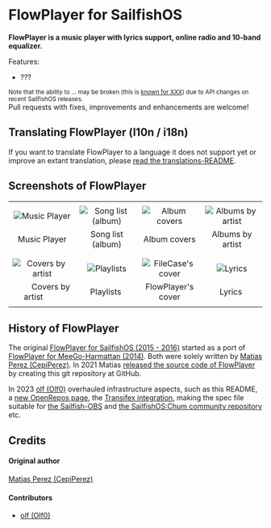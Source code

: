 # FlowPlayer for SailfishOS

**FlowPlayer is a music player with lyrics support, online radio and 10-band equalizer.**

Features:
- ???

<sup>Note that the ability to ... may be broken (this is [known for XXX](https://github.com/sailfishos-applications/flowplayer/issues/)) due to API changes on recent SailfishOS releases.</sup><br />
Pull requests with fixes, improvements and enhancements are welcome!

## Translating FlowPlayer (l10n / i18n)

If you want to translate FlowPlayer to a language it does not support yet or improve an extant translation, please [read the translations-README](./translations#readme).

## Screenshots of FlowPlayer

|       |       |       |       |
| :---: | :---: | :---: | :---: |
|       |       |       |       |
| ![Music Player](https://github.com/sailfishos-applications/flowplayer/raw/master/.xdata/screenshots/screenshot-20150711134510.jpg) | ![Song list (album)](https://github.com/sailfishos-applications/flowplayer/raw/master/.xdata/screenshots/screenshot-20150711134427.jpg) | ![Album covers](https://github.com/sailfishos-applications/flowplayer/raw/master/.xdata/screenshots/screenshot-20150711134124.jpg) | ![Albums by artist](https://github.com/sailfishos-applications/flowplayer/raw/master/.xdata/screenshots/screenshot-20150711134236.jpg) |
| Music Player | Song list (album) | Album covers | Albums by artist |
|       |       |       |       |
|       |       |       |       |
| ![Covers by artist](https://github.com/sailfishos-applications/flowplayer/raw/master/.xdata/screenshots/screenshot-20150711134206.jpg) | ![Playlists](https://github.com/sailfishos-applications/flowplayer/raw/master/.xdata/screenshots/screenshot-20150711134443.jpg) | ![FileCase's cover](https://github.com/sailfishos-applications/flowplayer/raw/master/.xdata/screenshots/screenshot-20150711134615.jpg) | ![Lyrics](https://github.com/sailfishos-applications/flowplayer/raw/master/.xdata/screenshots/screenshot-20150701221204.jpg)
| &nbsp;&nbsp;&nbsp;&nbsp;&nbsp;&nbsp;&nbsp;&nbsp;Covers by artist&nbsp;&nbsp;&nbsp;&nbsp;&nbsp;&nbsp;&nbsp;&nbsp; | &nbsp;&nbsp;&nbsp;Playlists&nbsp;&nbsp;&nbsp;&nbsp; | FlowPlayer's cover | &nbsp;&nbsp;&nbsp;&nbsp;&nbsp;Lyrics&nbsp;&nbsp;&nbsp;&nbsp;&nbsp;&nbsp; |
|       |       |       |       |

## History of FlowPlayer

The original [FlowPlayer for SailfishOS (2015 - 2016)](https://openrepos.net/content/cepiperez/flowplayer-0#content) started as a port of [FlowPlayer for MeeGo-Harmattan (2014)](https://openrepos.net/content/cepiperez/flowplayer#content).  Both were solely written by [Matias Perez (CepiPerez)](https://github.com/CepiPerez).  In 2021 Matias [released the source code of FlowPlayer](https://github.com/sailfishos-applications/flowplayer/commits/master?after=c4f36e1cb3a80b7c7b220a379c9bdaca3a300113+49) by creating this git repository at GitHub.

In 2023 [olf (Olf0)](https://github.com/Olf0) overhauled infrastructure aspects, such as this README, a [new OpenRepos page](https://openrepos.net/content/olf/flowplayer#content), the [Transifex integration](https://github.com/sailfishos-applications/flowplayer/pull/7), making the spec file suitable for [the Sailfish-OBS](https://build.sailfishos.org/) and [the SailfishOS:Chum community repository](https://build.sailfishos.org/project/show/sailfishos:chum) etc.

## Credits
#### Original author
[Matias Perez (CepiPerez)](https://github.com/CepiPerez)
#### Contributors
- [olf (Olf0)](https://github.com/Olf0)

